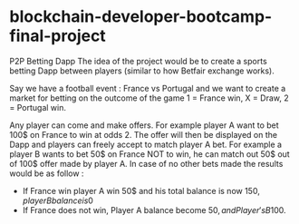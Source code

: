 # blockchain-developer-bootcamp-final-project
P2P Betting Dapp
The idea of the project would be to create a sports betting Dapp between players (similar to how Betfair exchange works).

Say we have a football event : France vs Portugal and we want to create a market for betting on the outcome of the game 1 = France win, X = Draw, 2 = Portugal win.

Any player can come and make offers. For example player A want to bet 100$ on France to win at odds 2. The offer will then be displayed on the Dapp and players can freely accept to match player A bet. For example a player B wants to bet 50$ on France NOT to win, he can match out 50$ out of 100$ offer made by player A. In case of no other bets made the results would be as follow : 
- If France win player A win 50$ and his total balance is now 150$, player B balance is 0$
- If France does not win, Player A balance become 50$, and Player's B 100$.


